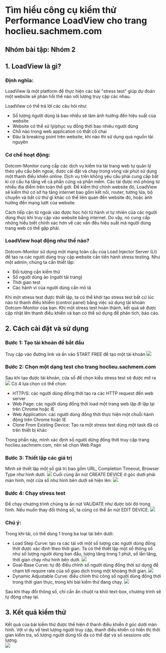 # Tìm hiểu công cụ kiểm thử Performance LoadView cho trang hoclieu.sachmem.com

## Nhóm bài tập: Nhóm 2

## 1. LoadView là gì?
### Định nghĩa:
LoadView là một platform để thực hiện các bài "stress test" giúp dự đoán một website sẽ phản hồi thế nào với lượng truy cập các nhau.

LoadView có thể trả lời các câu hỏi như: <br>
- Số lượng người dùng là bao nhiều sẽ làm ảnh hưởng đến hiệu suất của website
- Website có thể xử lý/phục vụ đồng thời bao nhiêu người dùng
- Chỗ nào trong web application có thất cổ chai
- Đâu là breaking point trên website, khi nào thì sử dụng quá nguồn tài nguyên
### Cơ chế hoạt động:
Dotcom-Monitor cung cấp các dịch vụ kiểm tra tải trang web tự quản lý theo yêu cầu bên ngoài, được cài đặt và chạy trong vòng vài phút sử dụng một thanh điều khiển online. Dịch vụ trên không yêu cầu phải cung cấp bất kì cơ cấu hạ tầng về cả phần cứng và phần mềm. Các tải được mô phỏng từ nhiều địa điểm trên toàn thế giới. Để kiểm thử chính website đó, LoadView sẽ kiểm thử cơ sở hạ tầng internet bao gồm kết nối, router, tường lửa, bộ chuyển và bất cứ thứ gì khác có thể liên quan đến website đó, hoặc ảnh hưởng đến mạng lướt của website. </br>

Cách tiếp cận từ ngoài vào được học hỏi từ hành vi tự nhiên của các người dùng thực khi truy cập vào website bằng internet. Do vậy, nó cung cấp những hiểu biết chính xác hơn về các vấn đều hiệu suất mà người dùng trang web có thể gặp phải. 

### LoadView hoạt động như thế nào?
Dotcom-Monitor sử dụng một mạng toàn cầu của Load Injector Server (LI) để tạo ra các người dùng truy cập website cần tiến hành stress testing. Như một admin, chúng ta cần thiết lập:
- Đối tượng cần kiểm thử
- Số người dùng ảo (người tải trang)
- Thời gian test 
- Các hành vi của người dùng cần mô tả 

Khi một stress test được thiết lập, ta có thể khời tạo stress test bất cứ lúc nào từ thanh điều khiểm (control panel) bằng việc sử dụng tài khoản Dotcom-Monitor của bạn. Khi một stress test hoàn thành, kết quả sẽ được cập nhật lên thanh điều khiển và bạn có thể sử dụng để phân tích, báo cáo.
## 2. Cách cài đặt và sử dụng
### Bước 1: Tạo tài khoản để bắt đầu
Truy cập vào đường link và ấn vào START FREE để tạo một tài khoản
![](guide01.png)
### Bước 2: Chọn một dạng test cho trang hoclieu.sachmem.com
Sau khi tạo được tài khoản, cửa sổ để chọn kiểu stress test sẽ được mở ra
![](guide02.png)
Có 4 lựa chọn có thể chọn:
- HTTP/S: các người dùng đồng thời tạo ra các HTTP request đến web server
- Web Page: các người dùng đồng thời load một trang web lặp đi lặp lại trên Chrome hoặc IE
- Web Application: các người dùng đồng thời thực hiện một chuỗi hành động trên Chrome hoặc IE
- Clone From Existing Device: Tạo ra một stress test dùng một task đã có trên thiết bị khác

Trong phần này, mình xác định số người dừng đồng thời truy cập trang hoclieu.sachmem.com, nên sẽ chọn Web Page

### Bước 3: Thiết lập các giá trị
Mình sẽ thiết lập một số giá trị bao gồm URL, Completion Timeout, Browser Type như hình dưới.
![](guide03.png)
Cuối cùng ấn nút CREATE DEVICE ở góc dưới phải màn hình, một cửa sổ như hình bên dưới sẽ hiện lên:
![](guide04.png)
### Bước 4: Chạy stress test
Để chạy chương trình chúng ta ấn nút VALIDATE như được bôi đỏ trong hình. Nếu muốn thay đổi thông số, ta cũng có thể ấn nút EDIT DEVICE.
![](guide05.png)

### Chú ý:
Trong khi tải, có thể dùng 1 trong ba loại tải bên dưới:
- Load Step Curve: tạo ra các tải với một số lượng các người dùng đồng thời được xác định theo thời gian. Ta có thể thiết lập một số thông số như số lượng người dùng ban đầu, lượng tăng trong 1 phút, số lần tăng, thời gian chạy như hình bên dưới.
![](guide06.png)
- Goal-Base Curve: tự độ điều chỉnh số người dùng đồng thời sử dụng để chạm tới require rate của số giao dịch trong một khoảng thời gian.
![](guide07.png)
- Dynamic Adjustable Curve: điều chỉnh thủ công số người dùng đồng thời trong thời gian thực, trong khi bài kiểm thứ đang chạy.
![](guide08.png)

Sau khi thay đổi thông số, chỉ cần ấn chuột ra khỏi text-box, chương trình sẽ tự động chạy lại.
## 3. Kết quả kiểm thử
Kết quả của bài kiểm thử được thể hiện ở thanh điều khiển ở góc dưới màn hình. Với ví dụ về test lượng người truy cập, thanh điều khiển có hiển thị thời gian kiểm tra, số lượng người dùng tối đa có thể đạt và số sessions ước lượng. </br>
![](guide09.png)